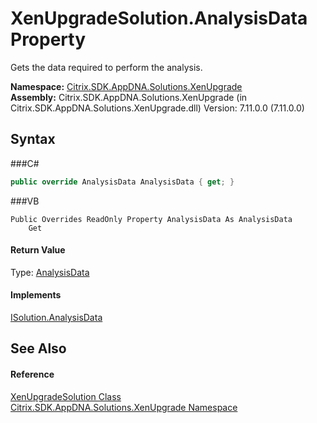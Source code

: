 # XenUpgradeSolution.AnalysisData Property 
 

Gets the data required to perform the analysis.

**Namespace:**&nbsp;<a href="N_Citrix_SDK_AppDNA_Solutions_XenUpgrade">Citrix.SDK.AppDNA.Solutions.XenUpgrade</a><br />**Assembly:**&nbsp;Citrix.SDK.AppDNA.Solutions.XenUpgrade (in Citrix.SDK.AppDNA.Solutions.XenUpgrade.dll) Version: 7.11.0.0 (7.11.0.0)

## Syntax

###C#
```csharp
public override AnalysisData AnalysisData { get; }
```

###VB
```vbnet
Public Overrides ReadOnly Property AnalysisData As AnalysisData
	Get
```


#### Return Value
Type: <a href="T_Citrix_SDK_AppDNA_Reporting_AnalysisData">AnalysisData</a><br />

#### Implements
<a href="P_Citrix_SDK_AppDNA_Interfaces_ISolution_AnalysisData">ISolution.AnalysisData</a><br />

## See Also


#### Reference
<a href="T_Citrix_SDK_AppDNA_Solutions_XenUpgrade_XenUpgradeSolution">XenUpgradeSolution Class</a><br /><a href="N_Citrix_SDK_AppDNA_Solutions_XenUpgrade">Citrix.SDK.AppDNA.Solutions.XenUpgrade Namespace</a><br />